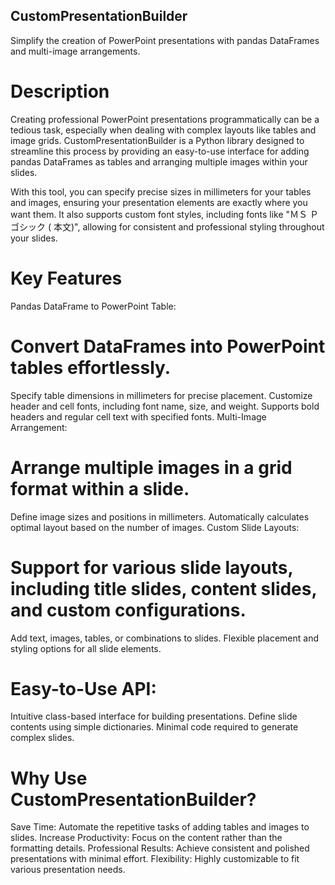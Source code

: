 ## CustomPresentationBuilder

Simplify the creation of PowerPoint presentations with pandas DataFrames and multi-image arrangements.

# Description

Creating professional PowerPoint presentations programmatically can be a tedious task, especially when dealing with
complex layouts like tables and image grids. CustomPresentationBuilder is a Python library designed to streamline this
process by providing an easy-to-use interface for adding pandas DataFrames as tables and arranging multiple images
within your slides.

With this tool, you can specify precise sizes in millimeters for your tables and images, ensuring your presentation
elements are exactly where you want them. It also supports custom font styles, including fonts like "ＭＳ Ｐゴシック (
本文)", allowing for consistent and professional styling throughout your slides.

# Key Features

Pandas DataFrame to PowerPoint Table:

# Convert DataFrames into PowerPoint tables effortlessly.

Specify table dimensions in millimeters for precise placement.
Customize header and cell fonts, including font name, size, and weight.
Supports bold headers and regular cell text with specified fonts.
Multi-Image Arrangement:

# Arrange multiple images in a grid format within a slide.

Define image sizes and positions in millimeters.
Automatically calculates optimal layout based on the number of images.
Custom Slide Layouts:

# Support for various slide layouts, including title slides, content slides, and custom configurations.

Add text, images, tables, or combinations to slides.
Flexible placement and styling options for all slide elements.

# Easy-to-Use API:

Intuitive class-based interface for building presentations.
Define slide contents using simple dictionaries.
Minimal code required to generate complex slides.

# Why Use CustomPresentationBuilder?
Save Time: Automate the repetitive tasks of adding tables and images to slides.
Increase Productivity: Focus on the content rather than the formatting details.
Professional Results: Achieve consistent and polished presentations with minimal effort.
Flexibility: Highly customizable to fit various presentation needs.